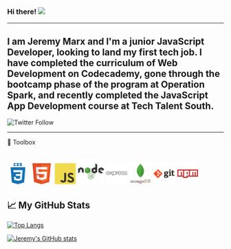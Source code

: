 ### Hi there!  <img src="https://raw.githubusercontent.com/MartinHeinz/MartinHeinz/master/wave.gif" width="30px" />
---
I am Jeremy Marx and I'm a junior JavaScript Developer, looking to land my first tech job.  I have completed the curriculum of Web Development on Codecademy, gone through the bootcamp phase of the program at Operation Spark, and recently completed the JavaScript App Development course at Tech Talent South.
---

![Twitter Follow](https://img.shields.io/twitter/follow/jeremydmarx?label=Follow%20me%20on%20Twitter&style=social)

---

🧰 Toolbox

<img src="https://github.com/devicons/devicon/blob/master/icons/css3/css3-plain-wordmark.svg" alt="CSS" width="50" height="50"/> <img src="https://github.com/devicons/devicon/blob/master/icons/html5/html5-original.svg" alt="HTML" width="50" height="50"/> <img src="https://github.com/devicons/devicon/blob/master/icons/javascript/javascript-original.svg" alt="JavaScript" width="50" height="50"/> <img src="https://github.com/devicons/devicon/blob/master/icons/nodejs/nodejs-original-wordmark.svg" alt="NodeJS" width="60" height="60"/> <img src="https://github.com/devicons/devicon/blob/master/icons/express/express-original-wordmark.svg" alt="ExpressJS" width="50" height="50"/> <img src="https://github.com/devicons/devicon/blob/master/icons/mongodb/mongodb-original-wordmark.svg" alt="MongoDB" width="50" height="50"/> <img src="https://github.com/devicons/devicon/blob/master/icons/git/git-original-wordmark.svg" alt="Git" width="50" height="50"/> <img src="https://github.com/devicons/devicon/blob/master/icons/npm/npm-original-wordmark.svg" alt="npm" width="50" height="50"/>
---

## &#x1f4c8; My GitHub Stats

[![Top Langs](https://github-readme-stats.vercel.app/api/top-langs/?username=jeremydmarx813&theme=radical)](https://github.com/anuraghazra/github-readme-stats)

[![Jeremy's GitHub stats](https://github-readme-stats.vercel.app/api?username=jeremydmarx813&theme=radical)](https://github.com/anuraghazra/github-readme-stats)

<!--
**jeremydmarx813/jeremydmarx813** is a ✨ _special_ ✨ repository because its `README.md` (this file) appears on your GitHub profile.

Here are some ideas to get you started:

- 🔭 I’m currently working on ...
- 🌱 I’m currently learning ...
- 👯 I’m looking to collaborate on ...
- 🤔 I’m looking for help with ...
- 💬 Ask me about ...
- 📫 How to reach me: ...
- 😄 Pronouns: ...
- ⚡ Fun fact: ...
-->
